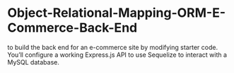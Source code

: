 # Object-Relational-Mapping-ORM-E-Commerce-Back-End
to build the back end for an e-commerce site by modifying starter code. You’ll configure a working Express.js API to use Sequelize to interact with a MySQL database.
